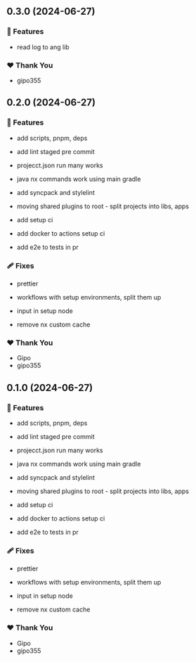 ## 0.3.0 (2024-06-27)


### 🚀 Features

- read log to ang lib


### ❤️  Thank You

- gipo355

## 0.2.0 (2024-06-27)


### 🚀 Features

- add scripts, pnpm, deps

- add lint staged pre commit

- projecct.json run many works

- java nx commands work using main gradle

- add syncpack and stylelint

- moving shared plugins to root - split projects into libs, apps

- add setup ci

- add docker to actions setup ci

- add e2e to tests in pr


### 🩹 Fixes

- prettier

- workflows with setup environments, split them up

- input in setup node

- remove nx custom cache


### ❤️  Thank You

- Gipo
- gipo355

## 0.1.0 (2024-06-27)


### 🚀 Features

- add scripts, pnpm, deps

- add lint staged pre commit

- projecct.json run many works

- java nx commands work using main gradle

- add syncpack and stylelint

- moving shared plugins to root - split projects into libs, apps

- add setup ci

- add docker to actions setup ci

- add e2e to tests in pr


### 🩹 Fixes

- prettier

- workflows with setup environments, split them up

- input in setup node

- remove nx custom cache


### ❤️  Thank You

- Gipo
- gipo355
